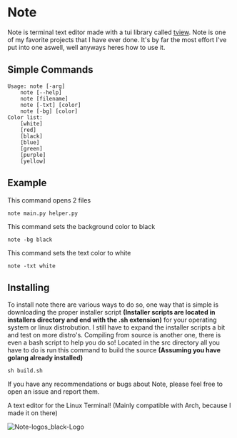 # Note

Note is terminal text editor made with a tui library called [tview](https://github.com/rivo/tview/). Note is one of my favorite projects that I have ever done. It's by far the most effort I've put into one aswell, well anyways heres how to use it.

## Simple Commands
```
Usage: note [-arg]
    note [--help]
    note [filename]
    note [-txt] [color]
    note [-bg] [color]
Color list:
    [white]
    [red]
    [black]
    [blue]
    [green]
    [purple]
    [yellow]
```
## Example
This command opens 2 files
```
note main.py helper.py
```
This command sets the background color to black
```
note -bg black
```
This command sets the text color to white
```
note -txt white
```
## Installing
To install note there are various ways to do so, one way that is simple is downloading the proper installer script **(Installer scripts are located in installers directory and end with the .sh extension)** for your operating system or linux distrobution. I still have to expand the installer scripts a bit and test on more distro's. Compiling from source is another one, there is even a bash script to help you do so! Located in the src directory all you have to do is run this command to build the source **(Assuming you have golang already installed)**
```
sh build.sh
```
If you have any recommendations or bugs about Note, please feel free to open an issue and report them.

A text editor for the Linux Terminal! (Mainly compatible with Arch, because I made it on there)


![Note-logos_black-Logo](https://user-images.githubusercontent.com/78565561/150656857-c89e1528-9f4b-4df2-bd51-c43456c720c0.png)
